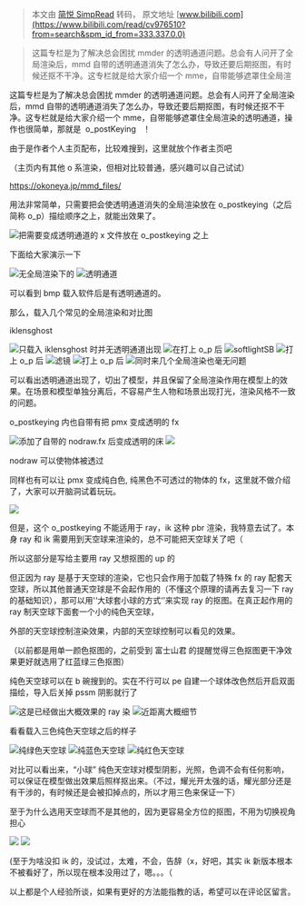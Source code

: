 > 本文由 [简悦 SimpRead](http://ksria.com/simpread/) 转码， 原文地址 [www.bilibili.com](https://www.bilibili.com/read/cv976510?from=search&spm_id_from=333.337.0.0)

> 这篇专栏是为了解决总会困扰 mmder 的透明通道问题。总会有人问开了全局渲染后，mmd 自带的透明通道消失了怎么办，导致还要后期抠图，有时候还抠不干净。这专栏就是给大家介绍一个 mme，自带能够遮罩住全局渲

这篇专栏是为了解决总会困扰 mmder 的透明通道问题。总会有人问开了全局渲染后，mmd 自带的透明通道消失了怎么办，导致还要后期抠图，有时候还抠不干净。这专栏就是给大家介绍一个 mme，自带能够遮罩住全局渲染的透明通道，操作也很简单，那就是  o_postKeying   ！

由于是作者个人主页配布，比较难搜到，这里就放个作者主页吧

（主页内有其他 o 系渲染，但相对比较普通，感兴趣可以自己试试）

https://okoneya.jp/mmd_files/

用法非常简单，只需要把会使透明通道消失的全局渲染放在 o_postkeying（之后简称 o_p）描绘顺序之上，就能出效果了。

![](http://i0.hdslb.com/bfs/article/506ad5c4f7443f57b8d3db7252160af37d1a337d.png@543w_459h_progressive.webp)把需要变成透明通道的 x 文件放在 o_postkeying 之上

下面给大家演示一下

![](http://i0.hdslb.com/bfs/article/caf9cd16f3963ec16766589cb70a89e1bec00bf6.png@942w_497h_progressive.webp)无全局渲染下的 ![](http://i0.hdslb.com/bfs/article/99a988a9b192f93cd06d66bf712eb24459a5a26f.png@942w_528h_progressive.webp)透明通道

可以看到 bmp 载入软件后是有透明通道的。

那么，载入几个常见的全局渲染和对比图

iklensghost

![](http://i0.hdslb.com/bfs/article/ca5667cde53e90ec6bab9882b925030333983879.png@942w_530h_progressive.webp)只载入 iklensghost 时并无透明通道出现 ![](http://i0.hdslb.com/bfs/article/ae1a35876d114c57e221cbe6ffe44226d2375f53.png@942w_554h_progressive.webp)在打上 o_p 后 ![](http://i0.hdslb.com/bfs/article/bb9a08f7dc257dd5157f611e8574699635c4c398.png@942w_522h_progressive.webp)softlightSB ![](http://i0.hdslb.com/bfs/article/6f876de21ba99a9efcb99aefc222610d1128e932.png@942w_524h_progressive.webp)打上 o_p 后 ![](http://i0.hdslb.com/bfs/article/b35e74920dbc165abb584cef5006f5485dde7b37.png@942w_525h_progressive.webp)滤镜 ![](http://i0.hdslb.com/bfs/article/31386b89aabae9a9f75408b9369bd6cae520c8b1.png@942w_521h_progressive.webp)打上 o_p 后 ![](http://i0.hdslb.com/bfs/article/fd6a2c2d5a426f6af544cb481d84e47fc1130f23.png@942w_501h_progressive.webp)同时来几个全局渲染也毫无问题

可以看出透明通道出现了，切出了模型，并且保留了全局渲染作用在模型上的效果。在场景和模型单独分离后，不容易产生人物和场景出现打光，渲染风格不一致的问题。

o_postkeying 内也自带有把 pmx 变成透明的 fx

![](http://i0.hdslb.com/bfs/article/8348238037638206e02fc643907e8b20965d7f79.png@942w_519h_progressive.webp)添加了自带的 nodraw.fx 后变成透明的床 ![](http://i0.hdslb.com/bfs/article/aecf1a049cb34d0e32fd535f41340878e2189bfd.png@942w_515h_progressive.webp)

nodraw 可以使物体被透过

同样也有可以让 pmx 变成纯白色, 纯黑色不可透过的物体的 fx，这里就不做介绍了，大家可以开脑洞试着玩玩。

![](http://i0.hdslb.com/bfs/article/02db465212d3c374a43c60fa2625cc1caeaab796.png)

但是，这个 o_postkeying 不能适用于 ray，ik 这种 pbr 渲染，我特意去试了。本身 ray 和 ik 需要用到天空球来渲染的，总不可能把天空球关了吧（

所以这部分是写给主要用 ray 又想抠图的 up 的

但正因为 ray 是基于天空球的渲染，它也只会作用于加载了特殊 fx 的 ray 配套天空球，所以其他普通天空球是不会起作用的（不懂这个原理的请再去复习一下 ray 的基础知识），那可以用'‘大球套小球的方式‘’来实现 ray 的抠图。在真正起作用的 ray 制天空球下面套一个小的纯色天空球，

外部的天空球控制渲染效果，内部的天空球控制可以看见的效果。

（以前都是用单一颜色抠图的，之前受到 富士山君 的提醒觉得三色抠图更干净效果更好就选用了红蓝绿三色抠图）

纯色天空球可以在 b 碗搜到的。实在不行可以 pe 自建一个球体改色然后开启双面描绘，导入后关掉 pssm 阴影就行了

![](http://i0.hdslb.com/bfs/article/fb8c257e25c9464a05d120a5d5b1e4f4f374e151.png@942w_512h_progressive.webp)这是已经做出大概效果的 ray 染 ![](http://i0.hdslb.com/bfs/article/51b3f9c5be9657c310192b721c39ddfae6cd96af.png@942w_528h_progressive.webp)近距离大概细节

看看载入三色纯色天空球之后的样子  

![](http://i0.hdslb.com/bfs/article/ba1cc39d6a2e5178d9ffc1b9b1a9b0018b4d38d1.png@942w_512h_progressive.webp)纯绿色天空球 ![](http://i0.hdslb.com/bfs/article/5419399cf47ce02e434cbbb73b50d72c2d1bd047.png@942w_510h_progressive.webp)纯蓝色天空球 ![](http://i0.hdslb.com/bfs/article/5104442039799528af6e73d1eb1d84030d6d8689.png@942w_507h_progressive.webp)纯红色天空球

对比可以看出来，“小球” 纯色天空球对模型阴影，光照，色调不会有任何影响，可以保证在模型做出效果后照样抠出来。（不过，耀光开太强的话，耀光部分还是有干涉的，有时候还是会被扣掉点的，所以才用三色来保证一下）  

至于为什么选用天空球而不是其他的，因为更容易全方位的抠图，不用为切换视角担心

![](http://i0.hdslb.com/bfs/article/31bf961a67fd1b7b9d0e7ad3149c9737b30f3e3c.jpg@942w_531h_progressive.webp) ![](http://i0.hdslb.com/bfs/article/e56e71fe164ecdac7558448d5bb3b29c337ec3bf.jpg@942w_531h_progressive.webp)

(至于为啥没扣 ik 的，没试过，太难，不会，告辞（x，好吧，其实 ik 新版本根本不被看好了，所以现在根本没用过了，嗯。。。（

以上都是个人经验所谈，如果有更好的方法能指教的话，希望可以在评论区留言。